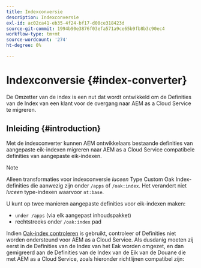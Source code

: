 ```yaml
---
title: Indexconversie
description: Indexconversie
exl-id: ac02ca41-eb35-4f24-bf17-d00ce318423d
source-git-commit: 1994b90e3876f03efa571a9ce65b9fb8b3c90ec4
workflow-type: tm+mt
source-wordcount: '274'
ht-degree: 0%

---
```


# Indexconversie {#index-converter}

De Omzetter van de index is een nut dat wordt ontwikkeld om de Definities van de Index van een klant voor de overgang naar AEM as a Cloud Service te migreren.

## Inleiding {#introduction}

Met de indexconverter kunnen AEM ontwikkelaars bestaande definities van aangepaste eik-indexen migreren naar AEM as a Cloud Service compatibele definities van aangepaste eik-indexen.

>[!NOTE]
>Alleen transformaties voor indexconversie *luceen* Type Custom Oak Index-definities die aanwezig zijn onder `/apps` of `/oak:index`. Het verandert niet *luceen* type-indexen waarvoor `nt:base`.

U kunt op twee manieren aangepaste definities voor eik-indexen maken:

* `under /apps` (via elk aangepast inhoudspakket)
* rechtstreeks onder `/oak:index` pad

Indien [Oak-index controleren](https://adobe-consulting-services.github.io/acs-aem-commons/features/ensure-oak-index/index.html) is gebruikt, controleer of Definities niet worden ondersteund voor AEM as a Cloud Service. Als dusdanig moeten zij eerst in de Definities van de Index van het Eak worden omgezet, en dan gemigreerd aan de Definities van de Index van de Eik van de Douane die met AEM as a Cloud Service, zoals hieronder richtlijnen compatibel zijn:

* Als eigenschap ignore is ingesteld op `true`, negeren of overslaan van de definitie van de verzekerde
* Werk de `jcr:primaryType` tot `oak:QueryIndexDefinition`
* Verwijder om het even welke eigenschappen die moeten worden genegeerd zoals vermeld in configuraties OSGi
* Substructuur verwijderen `/facets/jcr:content` vanaf definitie van Zorg

## De indexconverter gebruiken {#using-index-converter}

* Als Adobe I/O CLI : U wordt aangeraden de indexconverter te gebruiken als `aio-cli-plugin-aem-cloud-service-migration` (AEM as a Cloud Service code refactoring plugin voor de Adobe I/O CLI).

  Zie **[Git-bron: aio-cli-plugin-aem-cloud-service-migration](https://github.com/adobe/aio-cli-plugin-aem-cloud-service-migration#introduction)** voor informatie over het installeren en gebruiken van de plug-in.

* Als zelfstandig hulpprogramma: De omzetter van de Index kan ook als standalone nut worden uitgevoerd.

  Zie **[Git-bron: aem-cs-source-migration-index-converter](https://github.com/adobe/aem-cloud-service-source-migration/tree/master/packages/index-converter)** voor meer informatie over het gebruik van dit gereedschap.
